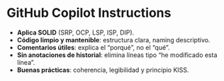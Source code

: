 # GitHub Copilot Instructions

- **Aplica SOLID** (SRP, OCP, LSP, ISP, DIP).  
- **Código limpio y mantenible**: estructura clara, naming descriptivo.  
- **Comentarios útiles**: explica el “porqué”, no el “qué”.  
- **Sin anotaciones de historial**: elimina líneas tipo “he modificado esta línea”.  
- **Buenas prácticas**: coherencia, legibilidad y principio KISS.
